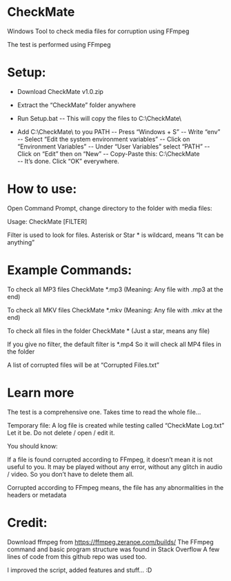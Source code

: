 # CheckMate
Windows Tool to check media files for corruption using FFmpeg

The test is performed using FFmpeg

# Setup:

- Download CheckMate v1.0.zip
- Extract the “CheckMate” folder anywhere
- Run Setup.bat
-- This will copy the files to C:\CheckMate\

- Add C:\CheckMate\ to you PATH
-- Press “Windows + S”
-- Write “env”
-- Select “Edit the system environment variables”
-- Click on “Environment Variables”
-- Under “User Variables” select “PATH”
-- Click on “Edit” then on “New”
-- Copy-Paste this: C:\CheckMate\
-- It’s done. Click “OK” everywhere.

# How to use:

Open Command Prompt, change directory to the folder with media files:

Usage: CheckMate [FILTER]

Filter is used to look for files. Asterisk or Star * is wildcard, means “It can be anything”

# Example Commands:

To check all MP3 files 
CheckMate *.mp3 (Meaning: Any file with .mp3 at the end)

To check all MKV files 
CheckMate *.mkv (Meaning: Any file with .mkv at the end)

To check all files in the folder
CheckMate * (Just a star, means any file)

If you give no filter, the default filter is *.mp4
So it will check all MP4 files in the folder

A list of corrupted files will be at “Corrupted Files.txt”

# Learn more

The test is a comprehensive one. Takes time to read the whole file... 

Temporary file:
A log file is created while testing called “CheckMate Log.txt”
Let it be. Do not delete / open / edit it.

You should know:

If a file is found corrupted according to FFmpeg, it doesn’t mean it is not useful to you. It may be played without any error, without any glitch in audio / video. So you don’t have to delete them all.

Corrupted according to FFmpeg means, the file has any abnormalities in the headers or metadata

# Credit:
Download ffmpeg from https://ffmpeg.zeranoe.com/builds/
The FFmpeg command and basic program structure was found in Stack Overflow
A few lines of code from this github repo was used too.

I improved the script, added features and stuff... :D
